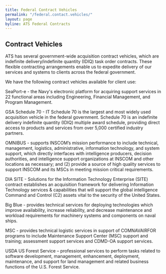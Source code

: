 ```yaml
---
title: Federal Contract Vehicles
permalink: "/federal.contact.vehicles/"
layout: page
byline: ATS Federal Contracts
---
```


## Contract Vehicles
ATS has several government-wide acquisition contract vehicles, which are indefinite delivery/indefinite quantity (IDIQ) task order contracts. These flexible contracting arrangements enable us to expedite delivery of our services and systems to clients across the federal government.


We have the following contract vehicles available for client use:

SeaPort-e - the Navy's electronic platform for acquiring support services in 22 functional areas including Engineering, Financial Management, and Program Management.

GSA Schedule 70 - IT Schedule 70 is the largest and most widely used acquisition vehicle in the federal government. Schedule 70 is an indefinite delivery indefinite quantity (IDIQ) multiple award schedule, providing direct access to products and services from over 5,000 certified industry partners.

OMNIBUS - supports INSCOM’s mission performance to include technical, management, logistics, administrative, information technology, and system support, which directly interfaces with intelligence producers, decision authorities, and intelligence support organizations at INSCOM and other locations as necessary; and (2) provide a source of high quality services to support INSCOM and its MSCs in meeting mission critical requirements.

DIA SITE - Solutions for the Information Technology Enterprise (SITE) contract establishes an acquisition framework for delivering Information Technology services & capabilities that will support the global intelligence Command and Control (C2) assets vital to the security of the United States.

Big Blue - provides technical services for deploying technologies which improve availability, increase reliability, and decrease maintenance and workload requirements for machinery systems and components on naval ships.

MSC - provides technical logistic services in support of COMNAVAIRFOR programs to include Maintenance Support Center (MSC) support and training; assessment support services and CDMD-OA support services.

USDA US Forest Service – professional services to perform tasks related to software development, management, enhancement, deployment, maintenance, and support for land management and related business functions of the U.S. Forest Service.
